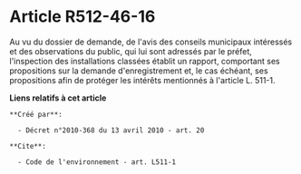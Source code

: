 # Article R512-46-16

Au vu du dossier de demande, de l'avis des conseils municipaux intéressés et des observations du public, qui lui sont
adressés par le préfet, l'inspection des installations classées établit un rapport, comportant ses propositions sur la
demande d'enregistrement et, le cas échéant, ses propositions afin de protéger les intérêts mentionnés à l'article L. 511-1.

**Liens relatifs à cet article**

	**Créé par**:

	  - Décret n°2010-368 du 13 avril 2010 - art. 20

	**Cite**:

	  - Code de l'environnement - art. L511-1
